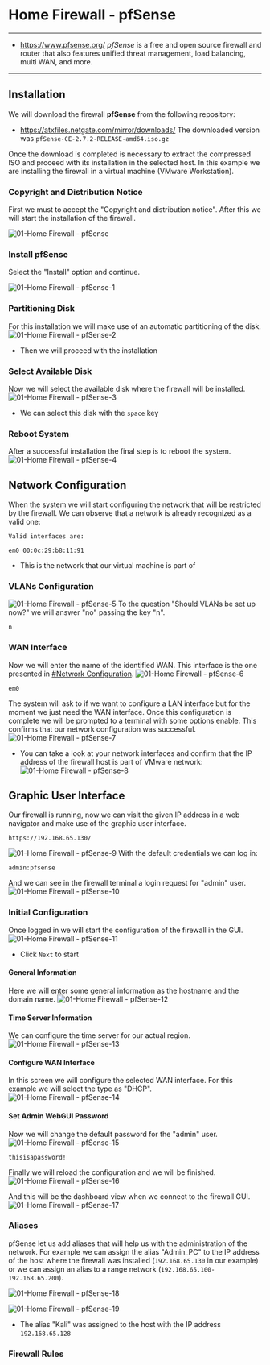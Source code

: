 # Home Firewall - pfSense

***
- https://www.pfsense.org/
_pfSense_ is a free and open source firewall and router that also features unified threat management, load balancing, multi WAN, and more.
***

## Installation
We will download the firewall **pfSense** from the following repository:
- https://atxfiles.netgate.com/mirror/downloads/
The downloaded version was `pfSense-CE-2.7.2-RELEASE-amd64.iso.gz`

Once the download is completed is necessary to extract the compressed ISO and proceed with its installation in the selected host. In this example we are installing the firewall in a virtual machine (VMware Workstation).

### Copyright and Distribution Notice
First we must to accept the "Copyright and distribution notice". After this we will start the installation of the firewall.

![01-Home Firewall - pfSense](00-Assets/01-Home%20Firewall%20-%20pfSense.png)

### Install pfSense
Select the "Install" option and continue.

![01-Home Firewall - pfSense-1](00-Assets/01-Home%20Firewall%20-%20pfSense-1.png)

### Partitioning Disk
For this installation we will make use of an automatic partitioning of the disk.
![01-Home Firewall - pfSense-2](00-Assets/01-Home%20Firewall%20-%20pfSense-2.png)
- Then we will proceed with the installation

### Select Available Disk
Now we will select the available disk where the firewall will be installed.
![01-Home Firewall - pfSense-3](00-Assets/01-Home%20Firewall%20-%20pfSense-3.png)
- We can select this disk with the `space` key

### Reboot System
After a successful installation the final step is to reboot the system.
![01-Home Firewall - pfSense-4](00-Assets/01-Home%20Firewall%20-%20pfSense-4.png)


## Network Configuration
When the system we will start configuring the network that will be restricted by the firewall. We can observe that a network is already recognized as a valid one:
```shell
Valid interfaces are:

em0 00:0c:29:b8:11:91
```
- This is the network that our virtual machine is part of
### VLANs Configuration
![01-Home Firewall - pfSense-5](00-Assets/01-Home%20Firewall%20-%20pfSense-5.png)
To the question "Should VLANs be set up now?" we will answer "no" passing the key "n".
```shell
n
```

### WAN Interface
Now we will enter the name of the identified WAN. This interface is the one presented in [#Network Configuration](#Network%20Configuration).
![01-Home Firewall - pfSense-6](00-Assets/01-Home%20Firewall%20-%20pfSense-6.png)
```shell
em0
```

The system will ask to if we want to configure a LAN interface but for the moment we just need the WAN interface. Once this configuration is complete we will be prompted to a terminal with some options enable. This confirms that our network configuration was successful.
![01-Home Firewall - pfSense-7](00-Assets/01-Home%20Firewall%20-%20pfSense-7.png)
- You can take a look at your network interfaces and confirm that the IP address of the firewall host is part of VMware network:
![01-Home Firewall - pfSense-8](00-Assets/01-Home%20Firewall%20-%20pfSense-8.png)


## Graphic User Interface
Our firewall is running, now we can visit the given IP address in a web navigator and make use of the graphic user interface.
```shell
https://192.168.65.130/
```
![01-Home Firewall - pfSense-9](00-Assets/01-Home%20Firewall%20-%20pfSense-9.png)
With the default credentials we can log in:
```shell
admin:pfsense
```

And we can see in the firewall terminal a login request for "admin" user.
![01-Home Firewall - pfSense-10](00-Assets/01-Home%20Firewall%20-%20pfSense-10.png)

### Initial Configuration
Once logged in we will start the configuration of the firewall in the GUI.
![01-Home Firewall - pfSense-11](00-Assets/01-Home%20Firewall%20-%20pfSense-11.png)
- Click `Next` to start
#### General Information
Here we will enter some general information as the hostname and the domain name.
![01-Home Firewall - pfSense-12](00-Assets/01-Home%20Firewall%20-%20pfSense-12.png)
#### Time Server Information
We can configure the time server for our actual region.
![01-Home Firewall - pfSense-13](00-Assets/01-Home%20Firewall%20-%20pfSense-13.png)
#### Configure WAN Interface
In this screen we will configure the selected WAN interface. For this example we will select the type as "DHCP".
![01-Home Firewall - pfSense-14](00-Assets/01-Home%20Firewall%20-%20pfSense-14.png)
#### Set Admin WebGUI Password
Now we will change the default password for the "admin" user.
![01-Home Firewall - pfSense-15](00-Assets/01-Home%20Firewall%20-%20pfSense-15.png)
```shell
thisisapassword!
```

Finally we will reload the configuration and we will be finished.
![01-Home Firewall - pfSense-16](00-Assets/01-Home%20Firewall%20-%20pfSense-16.png)

And this will be the dashboard view when we connect to the firewall GUI.
![01-Home Firewall - pfSense-17](00-Assets/01-Home%20Firewall%20-%20pfSense-17.png)


### Aliases
pfSense let us add aliases that will help us with the administration of the network. For example we can assign the alias "Admin_PC" to the IP address of the host where the firewall was installed (`192.168.65.130` in our example) or we can assign an alias to a range network (`192.168.65.100-192.168.65.200`).

![01-Home Firewall - pfSense-18](00-Assets/01-Home%20Firewall%20-%20pfSense-18.png)

![01-Home Firewall - pfSense-19](00-Assets/01-Home%20Firewall%20-%20pfSense-19.png)
- The alias "Kali" was assigned to the host with the IP address `192.168.65.128`

### Firewall Rules




<!--

#### Rule 1 - Allow Request from Kali Host
![01-Home Firewall - pfSense-20](00-Assets/01-Home%20Firewall%20-%20pfSense-20.png)

![01-Home Firewall - pfSense-21](00-Assets/01-Home%20Firewall%20-%20pfSense-21.png)

#### Rule 2 - Allow Request from Windows Host



![01-Home Firewall - pfSense-22](00-Assets/01-Home%20Firewall%20-%20pfSense-22.png)


![01-Home Firewall - pfSense-23](00-Assets/01-Home%20Firewall%20-%20pfSense-23.png)



![01-Home Firewall - pfSense-24](00-Assets/01-Home%20Firewall%20-%20pfSense-24.png)





![01-Home Firewall - pfSense-25](00-Assets/01-Home%20Firewall%20-%20pfSense-25.png)



![01-Home Firewall - pfSense-26](00-Assets/01-Home%20Firewall%20-%20pfSense-26.png)


![01-Home Firewall - pfSense-27](00-Assets/01-Home%20Firewall%20-%20pfSense-27.png)







### Creating a Rule
- https://www.zenarmor.com/docs/network-security-tutorials/how-to-configure-pfsense-firewall-rules#pfsense-firewall-rules-examples


- https://www.youtube.com/watch?v=Vm98ofYp05g


```shell
Firewall host:
192.168.65.130

Kali host:
192.168.65.128

Windows host:
192.168.65.1
```




![01-Home Firewall - pfSense-28](00-Assets/01-Home%20Firewall%20-%20pfSense-28.png)



![01-Home Firewall - pfSense-29](00-Assets/01-Home%20Firewall%20-%20pfSense-29.png)



#### Blocking a Malicious IP







![01-Home Firewall - pfSense-30](00-Assets/01-Home%20Firewall%20-%20pfSense-30.png)



![01-Home Firewall - pfSense-31](00-Assets/01-Home%20Firewall%20-%20pfSense-31.png)







![01-Home Firewall - pfSense-32](00-Assets/01-Home%20Firewall%20-%20pfSense-32.png)




```shell
curl -i 192.168.65.128
```



  -->















